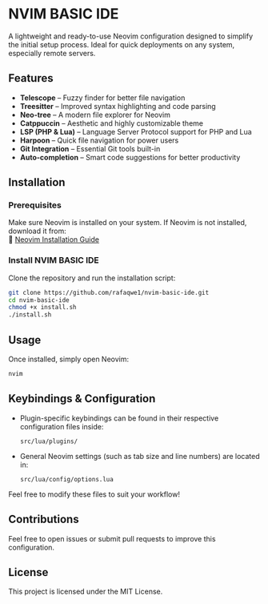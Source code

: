 # NVIM BASIC IDE

A lightweight and ready-to-use Neovim configuration designed to simplify the initial setup process. Ideal for quick deployments on any system, especially remote servers.

## Features

- **Telescope** – Fuzzy finder for better file navigation
- **Treesitter** – Improved syntax highlighting and code parsing
- **Neo-tree** – A modern file explorer for Neovim
- **Catppuccin** – Aesthetic and highly customizable theme
- **LSP (PHP & Lua)** – Language Server Protocol support for PHP and Lua
- **Harpoon** – Quick file navigation for power users
- **Git Integration** – Essential Git tools built-in
- **Auto-completion** – Smart code suggestions for better productivity

## Installation

### Prerequisites

Make sure Neovim is installed on your system. If Neovim is not installed, download it from:\
🔗 [Neovim Installation Guide](https://neovim.io/)

### Install NVIM BASIC IDE

Clone the repository and run the installation script:

```sh
git clone https://github.com/rafaqwe1/nvim-basic-ide.git
cd nvim-basic-ide
chmod +x install.sh
./install.sh
```

## Usage

Once installed, simply open Neovim:

```sh
nvim
```

## Keybindings & Configuration

- Plugin-specific keybindings can be found in their respective configuration files inside:
  ```
  src/lua/plugins/
  ```
- General Neovim settings (such as tab size and line numbers) are located in:
  ```
  src/lua/config/options.lua
  ```

Feel free to modify these files to suit your workflow!

## Contributions

Feel free to open issues or submit pull requests to improve this configuration.

## License

This project is licensed under the MIT License.

